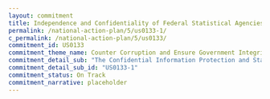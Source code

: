 ```yaml
---
layout: commitment
title: Independence and Confidentiality of Federal Statistical Agencies
permalink: /national-action-plan/5/us0133-1/
c_permalink: /national-action-plan/5/us0133/
commitment_id: US0133
commitment_theme_name: Counter Corruption and Ensure Government Integrity and Accountability to the Public
commitment_detail_sub: "The Confidential Information Protection and Statistical Efficiency Act (CIPSEA; Public Law 115-435) incorpo- rated those responsibilities into statute, and as required by CIPSEA, OMB is committed to developing and pub- lishing the Trust regulation—formally referred to as “The Fundamental Responsibilities of Recognized Statistical Agencies and Units”—to further guide and support agencies’ fulfillment of these responsibilities."
commitment_detail_sub_id: "US0133-1"
commitment_status: On Track
commitment_narrative: placeholder
---
```


